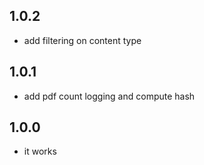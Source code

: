 ## 1.0.2

* add filtering on content type


## 1.0.1

* add pdf count logging and compute hash

## 1.0.0

* it works
